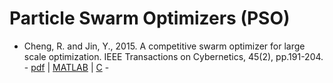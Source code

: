 # Particle Swarm Optimizers (PSO)

* Cheng, R. and Jin, Y., 2015. A competitive swarm optimizer for large scale optimization. IEEE Transactions on Cybernetics, 45(2), pp.191-204. - [pdf](https://ieeexplore.ieee.org/abstract/document/6819057/) | [MATLAB](http://www.soft-computing.de/CSO_Matlab_New.zip) | [C](http://www.soft-computing.de/CSO_C.zip) -

